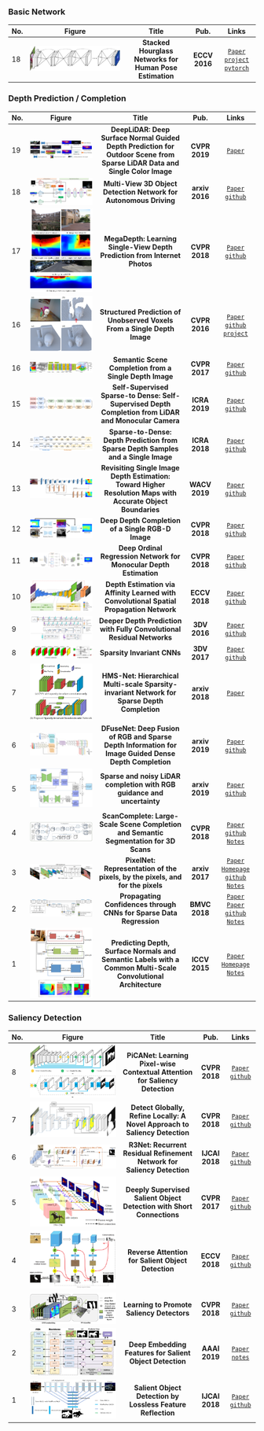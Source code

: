 ### Basic Network

|No.   |Figure   |Title   |Pub.  |Links|    
|-----|:-----:|:-----:|:-----:|:---:|   
|18|![hourglass](PaperReading/data/hourglass.png)|__Stacked Hourglass Networks for Human Pose Estimation__|__ECCV 2016__|[`Paper`](https://arxiv.org/abs/1603.06937) [`project`](http://www-personal.umich.edu/~alnewell/pose/) [`pytorch`](https://github.com/bearpaw/pytorch-pose)| 

### Depth Prediction / Completion

|No.   |Figure   |Title   |Pub.  |Links|    
|-----|:-----:|:-----:|:-----:|:---:|   
|19|![deeplidar](PaperReading/data/deeplidar.png)|__DeepLiDAR: Deep Surface Normal Guided Depth Prediction for Outdoor Scene from Sparse LiDAR Data and Single Color Image__|__CVPR 2019__|[`Paper`](https://arxiv.org/abs/1812.00488)| 
|18|![multiview](PaperReading/data/multiview.png)|__Multi-View 3D Object Detection Network for Autonomous Driving__|__arxiv 2016__|[`Paper`](https://arxiv.org/abs/1611.07759) [`github`](https://github.com/bostondiditeam/MV3D)| 
|17|![megadepth](PaperReading/data/megadepth.png)|__MegaDepth: Learning Single-View Depth Prediction from Internet Photos__|__CVPR 2018__|[`Paper`](https://arxiv.org/abs/1804.00607) [`github`](https://github.com/lixx2938/MegaDepth)| 
|16|![SPUV](PaperReading/data/SPUV.png)|__Structured Prediction of Unobserved Voxels From a Single Depth Image__|__CVPR 2016__|[`Paper`](http://visual.cs.ucl.ac.uk/pubs/depthPrediction/) [`github`](https://github.com/mdfirman/voxlets) [`project`](http://visual.cs.ucl.ac.uk/pubs/depthPrediction/)| 
|16|![SSC](PaperReading/data/SSC.png)|__Semantic Scene Completion from a Single Depth Image__|__CVPR 2017__|[`Paper`](https://arxiv.org/abs/1611.08974) [`github`](https://github.com/shurans/sscnet)| 
|15|![SSTD](PaperReading/data/SSTD.png)|__Self-Supervised Sparse-to Dense: Self-Supervised Depth Completion from LiDAR and Monocular Camera__|__ICRA 2019__|[`Paper`](https://arxiv.org/pdf/1807.00275.pdf) [`github`](https://github.com/fangchangma/self-supervised-depth-completion)| 
|14|![STD](PaperReading/data/STD.png)|__Sparse-to-Dense: Depth Prediction from Sparse Depth Samples and a Single Image__|__ICRA 2018__|[`Paper`](https://arxiv.org/abs/1709.07492) [`github`](https://github.com/fangchangma/sparse-to-dense)| 
|13|![revisiting](PaperReading/data/revisiting.png)|__Revisiting Single Image Depth Estimation: Toward Higher Resolution Maps with Accurate Object Boundaries__|__WACV 2019__|[`Paper`](https://arxiv.org/abs/1803.08673) [`github`](https://github.com/JunjH/Revisiting_Single_Depth_Estimation)| 
|12|![DDC](PaperReading/data/DDC.png)|__Deep Depth Completion of a Single RGB-D Image__|__CVPR 2018__|[`Paper`](https://arxiv.org/abs/1803.09326) [`github`](https://github.com/yindaz/DeepCompletionRelease)| 
|11|![DORN](PaperReading/data/DORN.png)|__Deep Ordinal Regression Network for Monocular Depth Estimation__|__CVPR 2018__|[`Paper`](https://arxiv.org/abs/1806.02446) [`github`](https://github.com/hufu6371/DORN)| 
|10|![CSPN](PaperReading/data/CSPN.png)|__Depth Estimation via Affinity Learned with Convolutional Spatial Propagation Network__|__ECCV 2018__|[`Paper`](https://arxiv.org/abs/1808.00150) [`github`](https://github.com/XinJCheng/CSPN)| 
|9|![depthprediction3DV](PaperReading/data/depthprediction3DV.png)|__Deeper Depth Prediction with Fully Convolutional Residual Networks__|__3DV 2016__|[`Paper`](https://arxiv.org/abs/1606.00373) [`github`](https://github.com/iro-cp/FCRN-DepthPrediction)| 
|8|![HMS](PaperReading/data/sparsity.png)|__Sparsity Invariant CNNs__|__3DV 2017__|[`Paper`](https://arxiv.org/abs/1708.06500) [`github`](https://github.com/yxgeee/DepthComplete)| 
|7|![HMS](PaperReading/data/HMS.png)|__HMS-Net: Hierarchical Multi-scale Sparsity-invariant Network for Sparse Depth Completion__|__arxiv 2018__|[`Paper`](https://arxiv.org/abs/1808.08685)| 
|6|![DFuseNet](PaperReading/data/dfusenet.png)|__DFuseNet: Deep Fusion of RGB and Sparse Depth Information for Image Guided Dense Depth Completion__|__arxiv 2019__|[`Paper`](https://arxiv.org/pdf/1902.00761.pdf) [`github`](https://github.com/ShreyasSkandanS/DFuseNet)|  
|5|![uncertainty](PaperReading/data/uncertainty.png)|__Sparse and noisy LiDAR completion with RGB guidance and uncertainty__|__arxiv 2019__|[`Paper`](https://arxiv.org/abs/1902.05356) [`github`](https://github.com/wvangansbeke/Sparse-Depth-Completion)|  
|4|![ScanComplete](PaperReading/data/scancomplete_net.png)|__ScanComplete: Large-Scale Scene Completion and Semantic Segmentation for 3D Scans__|__CVPR 2018__|[`Paper`](https://arxiv.org/pdf/1712.10215.pdf) [`github`](https://github.com/angeladai/ScanComplete) [`Notes`](PaperReading/2018_CVPR_ScanComplete_Large_Scale_Scene_Completion_and_Semantic_Segmentation_for_3D_Scans.md)|  
|3|![PixelNet](PaperReading/data/pixelnet_net.png)|__PixelNet: Representation of the pixels, by the pixels, and for the pixels__|__arxiv 2017__|[`Paper`](http://www.cs.cmu.edu/~aayushb/pixelNet/pixelnet.pdf) [`Homepage`](http://www.cs.cmu.edu/~aayushb/pixelNet/) [`github`](https://github.com/aayushbansal/PixelNet) [`Notes`](2017_arxiv_PixelNet_Representation_of_the_pixels_by_the_pixels_and_for_the_pixels.md)| 
|2|![Propagate-confidence](PaperReading/data/propagate_net.png)|__Propagating Confidences through CNNs for Sparse Data Regression__|__BMVC 2018__|[`Paper`](https://arxiv.org/abs/1805.11913) [`Paper`](https://arxiv.org/abs/1811.01791) [`github`](https://github.com/abdo-eldesokey/nconv) [`Notes`](PaperReading/2018_arxiv_Propagating_Confidences_through_CNNs_for_Sparse_Data_Regression.md)|  
|1|![Depth-surfacenormal-semanticlabels](PaperReading/data/1.png)|__Predicting Depth, Surface Normals and Semantic Labels with a Common Multi-Scale Convolutional Architecture__|__ICCV 2015__|[`Paper`](https://arxiv.org/pdf/1411.4734v4.pdf) [`Homepage`](https://cs.nyu.edu/~deigen/dnl/) [`Notes`](PaperReading/2015_ICCV_Predicting_Depth_Surface_Normals_and_Semantic_Labels_with_a_Common_Multi_Scale_Convolutional_Architecture.md)|  



### Saliency Detection

|No.   |Figure   |Title   |Pub.  |Links|    
|-----|:-----:|:-----:|:-----:|:---:|   
|8|![PiCA](PaperReading/data/PiCA_net.png)|__PiCANet: Learning Pixel-wise Contextual Attention for Saliency Detection__|__CVPR 2018__|[`Paper`](https://arxiv.org/abs/1708.06433)  [`github`](https://github.com/nian-liu/PiCANet) |  
|7|![DGRL](PaperReading/data/DGRL_net.png)|__Detect Globally, Refine Locally: A Novel Approach to Saliency Detection__|__CVPR 2018__|[`Paper`](https://drive.google.com/file/d/17MyYRD5kbSFMn0bw7s5pbmWRU-R6_LiR/view)  [`github`](https://github.com/TiantianWang/CVPR18_detect_globally_refine_locally) |  
|6|![R3NET](PaperReading/data/R3NET.png)|__R3Net: Recurrent Residual Refinement Network for Saliency Detection__|__IJCAI 2018__|[`Paper`](https://www.ijcai.org/proceedings/2018/0095.pdf)  [`github`](https://github.com/zijundeng/R3Net) |  
|5|![DSS](PaperReading/data/DSS_Net.png)|__Deeply Supervised Salient Object Detection with Short Connections__|__CVPR 2017__|[`Paper`](https://arxiv.org/abs/1611.04849) [`github`](https://github.com/Andrew-Qibin/DSS) |  
|4|![RAS](PaperReading/data/rasnet.png)|__Reverse Attention for Salient Object Detection__|__ECCV 2018__|[`Paper`](http://openaccess.thecvf.com/content_ECCV_2018/papers/Shuhan_Chen_Reverse_Attention_for_ECCV_2018_paper.pdf) [`github`](https://github.com/ShuhanChen/RAS_ECCV18) |  
|3|![LPS](PaperReading/data/LPS_net.png)|__Learning to Promote Saliency Detectors__|__CVPR 2018__|[`Paper`](https://drive.google.com/file/d/1sGSMt8ZPZNFaStwiAeS6jkeBURSDHtO0/view) [`github`](https://github.com/zengxianyu/lps) |  
|2|![RFIN](PaperReading/data/RFIN_net.png)|__Deep Embedding Features for Salient Object Detection__|__AAAI 2019__|[`Paper`](https://drive.google.com/file/d/1l02_GtoMxRFy9IJifSjs-zjYOOQWoBfx/view) [`notes`](PaperReading/2019_AAAI_RFIN.md) |  
|1|![SFCN](PaperReading/data/SFCN_net.png)|__Salient Object Detection by Lossless Feature Reflection__|__IJCAI 2018__|[`Paper`](https://arxiv.org/pdf/1411.4734v4.pdf) [`github`](https://github.com/Pchank/caffe-sal/blob/master/IIAU2018.md) |  








